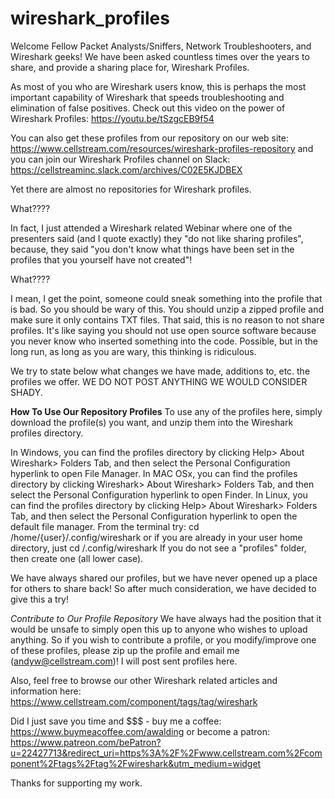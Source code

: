# wireshark_profiles
Welcome Fellow Packet Analysts/Sniffers, Network Troubleshooters, and Wireshark geeks!
We have been asked countless times over the years to share, and provide a sharing place for, Wireshark Profiles.  

As most of you who are Wireshark users know, this is perhaps the most important capability of Wireshark that speeds troubleshooting and elimination of false positives.  Check out this video on the power of Wireshark Profiles:
https://youtu.be/tSzgcEB9f54

You can also get these profiles from our repository on our web site: https://www.cellstream.com/resources/wireshark-profiles-repository  and you can join our Wireshark Profiles channel on Slack: https://cellstreaminc.slack.com/archives/C02E5KJDBEX

Yet there are almost no repositories for Wireshark profiles.  

What????

In fact, I just attended a Wireshark related Webinar where one of the presenters said (and I quote exactly) they "do not like sharing profiles", because, they said "you don't know what things have been set in the profiles that you yourself have not created"!

What????

I mean, I get the point, someone could sneak something into the profile that is bad.  So you should be wary of this.  You should unzip a zipped profile and make sure it only contains TXT files.  That said, this is no reason to not share profiles.  It's like saying you should not use open source software because you never know who inserted something into the code.  Possible, but in the long run, as long as you are wary, this thinking is ridiculous.  

We try to state below what changes we have made, additions to, etc. the profiles we offer.  WE DO NOT POST ANYTHING WE WOULD CONSIDER SHADY.

**How To Use Our Repository Profiles**
To use any of the profiles here, simply download the profile(s) you want, and unzip them into the Wireshark profiles directory.  

In Windows, you can find the profiles directory by clicking Help> About Wireshark> Folders Tab, and then select the Personal Configuration hyperlink to open File Manager.
In MAC OSx, you can find the profiles directory by clicking Wireshark> About Wireshark> Folders Tab, and then select the Personal Configuration hyperlink to open Finder.
In Linux, you can find the profiles directory by clicking Help> About Wireshark> Folders Tab, and then select the Personal Configuration hyperlink to open the default file manager.  From the terminal try: cd /home/{user}/.config/wireshark or if you are already in your user home directory, just cd /.config/wireshark
If you do not see a "profiles" folder, then create one (all lower case).

We have always shared our profiles, but we have never opened up a place for others to share back!  So after much consideration, we have decided to give this a try!  

*Contribute to Our Profile Repository*
We have always had the position that it would be unsafe to simply open this up to anyone who wishes to upload anything.  So if you wish to contribute a profile, or you modify/improve one of these profiles, please zip up the profile and email me (andyw@cellstream.com)!  I will post sent profiles here.

Also, feel free to browse our other Wireshark related articles and information here: https://www.cellstream.com/component/tags/tag/wireshark

Did I just save you time and $$$ - buy me a coffee: https://www.buymeacoffee.com/awalding  or become a patron: https://www.patreon.com/bePatron?u=22427713&redirect_uri=https%3A%2F%2Fwww.cellstream.com%2Fcomponent%2Ftags%2Ftag%2Fwireshark&utm_medium=widget

Thanks for supporting my work.
